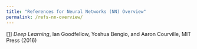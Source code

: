 ```yaml
---
title: "References for Neural Networks (NN) Overview"
permalink: /refs-nn-overview/
---
```


[[1]](https://www.deeplearningbook.org/) *Deep Learning*, Ian Goodfellow, Yoshua Bengio, and Aaron Courville, MIT Press (2016)